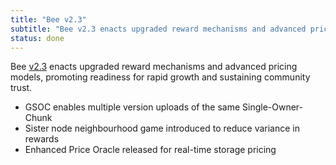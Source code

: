 ```yaml
---
title: "Bee v2.3"
subtitle: "Bee v2.3 enacts upgraded reward mechanisms and advanced pricing models, promoting readiness for rapid growth and sustaining community trust."
status: done
---
```


Bee [v2.3](https://github.com/ethersphere/bee/releases/tag/v2.3.0) enacts upgraded reward mechanisms and advanced pricing models, promoting readiness for rapid growth and sustaining community trust.

- GSOC enables multiple version uploads of the same Single-Owner-Chunk
- Sister node neighbourhood game introduced to reduce variance in rewards
- Enhanced Price Oracle released for real-time storage pricing